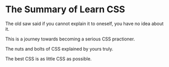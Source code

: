# The Summary of Learn CSS

The old saw said if you cannot explain it to oneself, you have no idea about it.

This is a journey towards becoming a serious CSS practioner.

The nuts and bolts of CSS explained by yours truly.

The best CSS is as little CSS as possible.
